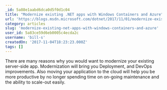 ```yaml
---
_id: 5a88e1aabd6dca0d5f0d1c04
title: "Modernize existing .NET apps with Windows Containers and Azure"
url: 'https://blogs.msdn.microsoft.com/dotnet/2017/11/01/modernize-existing-net-apps-with-windows-containers-and-azure/'
category: articles
slug: 'modernize-existing-net-apps-with-windows-containers-and-azure'
user_id: 5a83ce59d6eb0005c4ecda2c
username: 'bill-s'
createdOn: '2017-11-04T18:23:23.000Z'
tags: []
---
```


There are many reasons why you would want to modernize your existing server-side app. Modernization will bring you Deployment, and DevOps improvements. Also moving your application to the cloud will help you be more productive by no longer spending time on on-going maintenance and the ability to scale-out easily.
